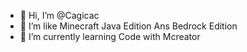- 👋 Hi, I’m @Cagicac
- 👀 I’m like Minecraft Java Edition Ans Bedrock Edition
- 🌱 I’m currently learning Code with Mcreator

<!---
Cagicac/Cagicac is a ✨ special ✨ repository because its `README.md` (this file) appears on your GitHub profile.
You can click the Preview link to take a look at your changes.
--->
